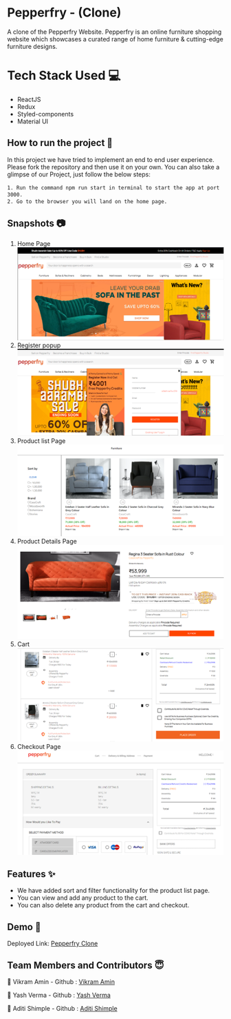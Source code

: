 # Pepperfry - (Clone)
A clone of the Pepperfry Website. Pepperfry is an online furniture shopping website which showcases a curated range of home furniture & cutting-edge furniture designs.
# Tech Stack Used :computer:
- ReactJS
- Redux
- Styled-components
- Material UI
## How to run the project :rocket:
In this project we have tried to implement an end to end user experience. Please fork the repository and then use it on your own.
You can also take a glimpse of our Project, just follow the below steps:
```
1. Run the command npm run start in terminal to start the app at port 3000.
2. Go to the browser you will land on the home page.
```
## Snapshots :camera:
1. Home Page
![Home Page](/src/Images/homepage.png)
2. Register popup
![Register Popup](/src/Images/login.png)
3. Product list Page
![Product List Page](/src/Images/productlist.png)
4. Product Details Page
![Product Detail Page](/src/Images/productdetail.png)
5. Cart
![Cart](/src/Images/cart.png)
6. Checkout Page
![Checkout Page](/src/Images/checkout.png)
## Features :sparkles:
- We have added sort and filter functionality for the product list page.
- You can view and add any product to the cart.
- You can also delete any product from the cart and checkout.
## Demo :movie_camera:
Deployed Link: [Pepperfry Clone](https://clone-pepperfry.netlify.app/)
## Team Members and Contributors :innocent:

:bust_in_silhouette: Vikram Amin - Github : [Vikram Amin](https://github.com/Vikram-amin)

:bust_in_silhouette: Yash Verma - Github : [Yash Verma](https://github.com/Yashverma1814)

:bust_in_silhouette: Aditi Shimple - Github : [Aditi Shimple](https://github.com/aditishimple)
